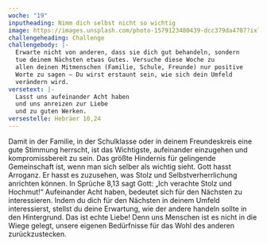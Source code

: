 ```yaml
---
woche: "19"
inputheading: Nimm dich selbst nicht so wichtig
image: https://images.unsplash.com/photo-1579123480439-dcc379da4707?ixlib=rb-1.2.1&ixid=eyJhcHBfaWQiOjEyMDd9&auto=format&fit=crop&w=1350&q=80
challengeheading: Challenge
challengebody: |-
  Erwarte nicht von anderen, dass sie dich gut behandeln, sondern
  tue deinem Nächsten etwas Gutes. Versuche diese Woche zu
  allen deinen Mitmenschen (Familie, Schule, Freunde) nur positive
  Worte zu sagen – Du wirst erstaunt sein, wie sich dein Umfeld
  verändern wird.
versetext: |-
  Lasst uns aufeinander Acht haben
  und uns anreizen zur Liebe
  und zu guten Werken.
versestelle: Hebräer 10,24
---
```

Damit in der Familie, in der Schulklasse
oder in deinem Freundeskreis eine gute
Stimmung herrscht, ist das Wichtigste,
aufeinander einzugehen und kompromissbereit
zu sein.
Das größte Hindernis für gelingende
Gemeinschaft ist, wenn man sich selber
als wichtig sieht. Gott hasst Arroganz.
Er hasst es zuzusehen, was Stolz und
Selbstverherrlichung anrichten können.
In Sprüche 8,13 sagt Gott: „Ich verachte
Stolz und Hochmut!“ Aufeinander Acht
haben, bedeutet sich für den Nächsten
zu interessieren. Indem du dich für den
Nächsten in deinem Umfeld
interessierst, stellst du deine Erwartung,
wie der andere handeln sollte in den
Hintergrund. Das ist echte Liebe! Denn
uns Menschen ist es nicht in die Wiege
gelegt, unsere eigenen Bedürfnisse für
das Wohl des anderen zurückzustecken.